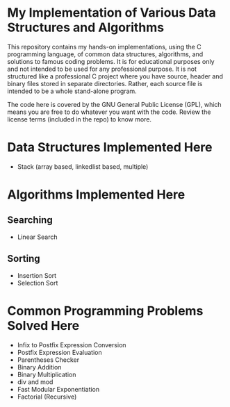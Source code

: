 # My Implementation of Various Data Structures and Algorithms

This repository contains my hands-on implementations, using the C programming language, of common data structures, algorithms, and solutions to famous coding problems. It is for educational purposes only and not intended to be used for any professional purpose. It is not structured like a professional C project where you have source, header and binary files stored in separate directories. Rather, each source file is intended to be a whole stand-alone program.

The code here is covered by the GNU General Public License (GPL), which means you are free to do whatever you want with the code. Review the license terms (included in the repo) to know more. 

# Data Structures Implemented Here
- Stack (array based, linkedlist based, multiple)
# Algorithms Implemented Here
## Searching
- Linear Search
## Sorting
- Insertion Sort
- Selection Sort

# Common Programming Problems Solved Here
- Infix to Postfix Expression Conversion
- Postfix Expression Evaluation
- Parentheses Checker
- Binary Addition
- Binary Multiplication
- div and mod
- Fast Modular Exponentiation
- Factorial (Recursive)
